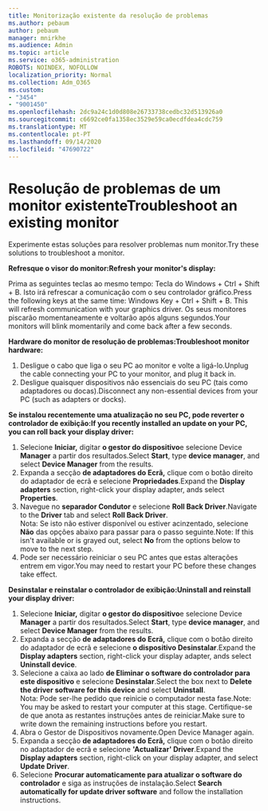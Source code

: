 ```yaml
---
title: Monitorização existente da resolução de problemas
ms.author: pebaum
author: pebaum
manager: mnirkhe
ms.audience: Admin
ms.topic: article
ms.service: o365-administration
ROBOTS: NOINDEX, NOFOLLOW
localization_priority: Normal
ms.collection: Adm_O365
ms.custom:
- "3454"
- "9001450"
ms.openlocfilehash: 2dc9a24c1d0d808e26733738cedbc32d513926a0
ms.sourcegitcommit: c6692ce0fa1358ec3529e59ca0ecdfdea4cdc759
ms.translationtype: MT
ms.contentlocale: pt-PT
ms.lasthandoff: 09/14/2020
ms.locfileid: "47690722"
---
```

# <a name="troubleshoot-an-existing-monitor"></a><span data-ttu-id="9cb17-102">Resolução de problemas de um monitor existente</span><span class="sxs-lookup"><span data-stu-id="9cb17-102">Troubleshoot an existing monitor</span></span>

<span data-ttu-id="9cb17-103">Experimente estas soluções para resolver problemas num monitor.</span><span class="sxs-lookup"><span data-stu-id="9cb17-103">Try these solutions to troubleshoot a monitor.</span></span> 

<span data-ttu-id="9cb17-104">**Refresque o visor do monitor:**</span><span class="sxs-lookup"><span data-stu-id="9cb17-104">**Refresh your monitor's display:**</span></span>

<span data-ttu-id="9cb17-105">Prima as seguintes teclas ao mesmo tempo: Tecla do Windows + Ctrl + Shift + B. Isto irá refrescar a comunicação com o seu controlador gráfico.</span><span class="sxs-lookup"><span data-stu-id="9cb17-105">Press the following keys at the same time: Windows Key  + Ctrl + Shift + B. This will refresh communication with your graphics driver.</span></span> <span data-ttu-id="9cb17-106">Os seus monitores piscarão momentaneamente e voltarão após alguns segundos.</span><span class="sxs-lookup"><span data-stu-id="9cb17-106">Your monitors will blink momentarily and come back after a few seconds.</span></span>

<span data-ttu-id="9cb17-107">**Hardware do monitor de resolução de problemas:**</span><span class="sxs-lookup"><span data-stu-id="9cb17-107">**Troubleshoot monitor hardware:**</span></span>

1. <span data-ttu-id="9cb17-108">Desligue o cabo que liga o seu PC ao monitor e volte a ligá-lo.</span><span class="sxs-lookup"><span data-stu-id="9cb17-108">Unplug the cable connecting your PC to your monitor, and plug it back in.</span></span>
2. <span data-ttu-id="9cb17-109">Desligue quaisquer dispositivos não essenciais do seu PC (tais como adaptadores ou docas).</span><span class="sxs-lookup"><span data-stu-id="9cb17-109">Disconnect any non-essential devices from your PC (such as adapters or docks).</span></span>

<span data-ttu-id="9cb17-110">**Se instalou recentemente uma atualização no seu PC, pode reverter o controlador de exibição:**</span><span class="sxs-lookup"><span data-stu-id="9cb17-110">**If you recently installed an update on your PC, you can roll back your display driver:**</span></span>

1. <span data-ttu-id="9cb17-111">Selecione **Iniciar,** digitar **o gestor do dispositivo**e selecione Device **Manager** a partir dos resultados.</span><span class="sxs-lookup"><span data-stu-id="9cb17-111">Select **Start**, type **device manager**, and select **Device Manager** from the results.</span></span>
2. <span data-ttu-id="9cb17-112">Expanda a secção **de adaptadores do Ecrã,** clique com o botão direito do adaptador de ecrã e selecione **Propriedades**.</span><span class="sxs-lookup"><span data-stu-id="9cb17-112">Expand the **Display adapters** section, right-click your display adapter, ands select **Properties**.</span></span>
3. <span data-ttu-id="9cb17-113">Navegue no **separador Condutor** e selecione **Roll Back Driver**.</span><span class="sxs-lookup"><span data-stu-id="9cb17-113">Navigate to the **Driver** tab and select **Roll Back Driver**.</span></span> <br>
<span data-ttu-id="9cb17-114">Nota: Se isto não estiver disponível ou estiver acinzentado, selecione **Não** das opções abaixo para passar para o passo seguinte.</span><span class="sxs-lookup"><span data-stu-id="9cb17-114">Note: If this isn't available or is grayed out, select **No** from the options below to move to the next step.</span></span>
4. <span data-ttu-id="9cb17-115">Pode ser necessário reiniciar o seu PC antes que estas alterações entrem em vigor.</span><span class="sxs-lookup"><span data-stu-id="9cb17-115">You may need to restart your PC before these changes take effect.</span></span>

<span data-ttu-id="9cb17-116">**Desinstalar e reinstalar o controlador de exibição:**</span><span class="sxs-lookup"><span data-stu-id="9cb17-116">**Uninstall and reinstall your display driver:**</span></span>

1. <span data-ttu-id="9cb17-117">Selecione **Iniciar,** digitar **o gestor do dispositivo**e selecione Device **Manager** a partir dos resultados.</span><span class="sxs-lookup"><span data-stu-id="9cb17-117">Select **Start**, type **device manager**, and select **Device Manager** from the results.</span></span>
2. <span data-ttu-id="9cb17-118">Expanda a secção **de adaptadores do Ecrã,** clique com o botão direito do adaptador de ecrã e selecione **o dispositivo Desinstalar**.</span><span class="sxs-lookup"><span data-stu-id="9cb17-118">Expand the **Display adapters** section, right-click your display adapter, ands select **Uninstall device**.</span></span> 
3. <span data-ttu-id="9cb17-119">Selecione a caixa ao lado **de Eliminar o software do controlador para este dispositivo** e selecione **Desinstalar**.</span><span class="sxs-lookup"><span data-stu-id="9cb17-119">Select the box next to **Delete the driver software for this device** and select **Uninstall**.</span></span><br>
<span data-ttu-id="9cb17-120">Nota: Pode ser-lhe pedido que reinicie o computador nesta fase.</span><span class="sxs-lookup"><span data-stu-id="9cb17-120">Note: You may be asked to restart your computer at this stage.</span></span> <span data-ttu-id="9cb17-121">Certifique-se de que anota as restantes instruções antes de reiniciar.</span><span class="sxs-lookup"><span data-stu-id="9cb17-121">Make sure to write down the remaining instructions before you restart.</span></span>
4. <span data-ttu-id="9cb17-122">Abra o Gestor de Dispositivos novamente.</span><span class="sxs-lookup"><span data-stu-id="9cb17-122">Open Device Manager again.</span></span>
5. <span data-ttu-id="9cb17-123">Expanda a secção **de adaptadores do Ecrã,** clique com o botão direito no adaptador de ecrã e selecione **'Actualizar' Driver**.</span><span class="sxs-lookup"><span data-stu-id="9cb17-123">Expand the **Display adapters** section, right-click on your display adapter, and select **Update Driver**.</span></span>
6. <span data-ttu-id="9cb17-124">Selecione **Procurar automaticamente para atualizar o software do controlador** e siga as instruções de instalação.</span><span class="sxs-lookup"><span data-stu-id="9cb17-124">Select **Search automatically for update driver software** and follow the installation instructions.</span></span>